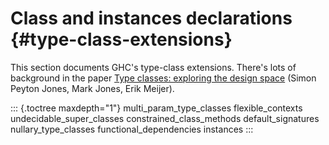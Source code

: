 Class and instances declarations {#type-class-extensions}
================================

This section documents GHC\'s type-class extensions. There\'s lots of
background in the paper [Type classes: exploring the design
space](http://research.microsoft.com/~simonpj/Papers/type-class-design-space/)
(Simon Peyton Jones, Mark Jones, Erik Meijer).

::: {.toctree maxdepth="1"}
multi\_param\_type\_classes flexible\_contexts
undecidable\_super\_classes constrained\_class\_methods
default\_signatures nullary\_type\_classes functional\_dependencies
instances
:::
